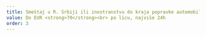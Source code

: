 ```yaml
---
title: Smeštaj u R. Srbiji ili inostranstvu do kraja popravke automobila
value: Do EUR <strong>70</strong><br> po licu, najviše 24h
order: 3
---
```

